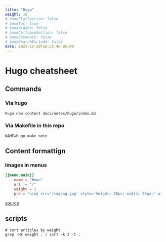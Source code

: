 ```yaml
---
title: "Hugo"
weight: 10
# bookFlatSection: false
# bookToc: true
# bookHidden: false
# bookCollapseSection: false
# bookComments: false
# bookSearchExclude: false
date: 2023-12-28T16:22:45-05:00
---
```


# Hugo cheatsheet

## Commands

### Via hugo

```shell
hugo new content docs/notes/hugo/index.md
```

### Via Makefile in this repo

```shell
NAME=hugo make note
```

## Content formattign

### Images in menus

```toml
[[menu.main]]
    name = "Home"
    url  = "/"
    weight = 1
    pre = "<img src='/img/og.jpg' style='height: 20px; width: 20px;' alt='test menu image'>"
```

[source](https://discourse.gohugo.io/t/images-in-menus/6094/5)


## scripts

```shell
# sort articles by weight
grep -Hr weight . | sort -k 3 -t :
```
